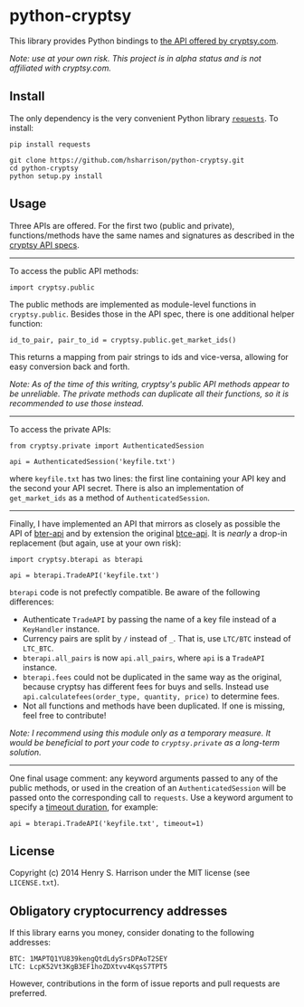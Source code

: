 python-cryptsy
=========

This library provides Python bindings to [the API offered by cryptsy.com](https://www.cryptsy.com/pages/api).

*Note: use at your own risk. This project is in alpha status and is not affiliated with cryptsy.com.*


Install
---

The only dependency is the very convenient Python library [`requests`](http://docs.python-requests.org/en/latest/). To install:

    pip install requests

    git clone https://github.com/hsharrison/python-cryptsy.git
    cd python-cryptsy
    python setup.py install


Usage
---

Three APIs are offered. For the first two (public and private), functions/methods have the same names and signatures as described in the [cryptsy API specs](https://www.cryptsy.com/pages/api).

---

To access the public API methods:

    import cryptsy.public

The public methods are implemented as module-level functions in `cryptsy.public`. Besides those in the API spec, there is one additional helper function:

    id_to_pair, pair_to_id = cryptsy.public.get_market_ids()

This returns a mapping from pair strings to ids and vice-versa, allowing for easy conversion back and forth.

*Note: As of the time of this writing, cryptsy's public API methods appear to be unreliable. The private methods can duplicate all their functions, so it is recommended to use those instead.*

---

To access the private APIs:

    from cryptsy.private import AuthenticatedSession

    api = AuthenticatedSession('keyfile.txt')

where `keyfile.txt` has two lines: the first line containing your API key and the second your API secret. There is also an implementation of `get_market_ids` as a method of `AuthenticatedSession`.

---

Finally, I have implemented an API that mirrors as closely as possible the API of [bter-api](https://github.com/hsharrison/bter-api) and by extension the original [btce-api](https://github.com/alanmcintyre/btce-api). It is *nearly* a drop-in replacement (but again, use at your own risk):

    import cryptsy.bterapi as bterapi

    api = bterapi.TradeAPI('keyfile.txt')

`bterapi` code is not prefectly compatible. Be aware of the following differences:
* Authenticate `TradeAPI` by passing the name of a key file instead of a `KeyHandler` instance.
* Currency pairs are split by `/` instead of `_`. That is, use `LTC/BTC` instead of `LTC_BTC`.
* `bterapi.all_pairs` is now `api.all_pairs`, where `api` is a `TradeAPI` instance.
* `bterapi.fees` could not be duplicated in the same way as the original, because cryptsy has different fees for buys and sells. Instead use `api.calculatefees(order_type, quantity, price)` to determine fees.
* Not all functions and methods have been duplicated. If one is missing, feel free to contribute!

*Note: I recommend using this module only as a temporary measure. It would be beneficial to port your code to `cryptsy.private` as a long-term solution.*

---

One final usage comment: any keyword arguments passed to any of the public methods, or used in the creation of an `AuthenticatedSession` will be passed onto the corresponding call to `requests`. Use a keyword argument to specify a [timeout duration](http://docs.python-requests.org/en/latest/user/quickstart/#timeouts), for example:

    api = bterapi.TradeAPI('keyfile.txt', timeout=1)


License
---

Copyright (c) 2014 Henry S. Harrison under the MIT license (see `LICENSE.txt`).


Obligatory cryptocurrency addresses
---

If this library earns you money, consider donating to the following addresses:

    BTC: 1MAPTQ1YU839kengQtdLdySrsDPAoT2SEY
    LTC: LcpK52Vt3KgB3EF1hoZDXtvv4KqsS7TPT5

However, contributions in the form of issue reports and pull requests are preferred.
